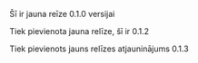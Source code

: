 Šī ir jauna reīze 0.1.0 versijai

Tiek pievienota jauna relīze, šī ir 0.1.2

Tiek pievienots jauns relīzes atjauninājums 0.1.3

 

